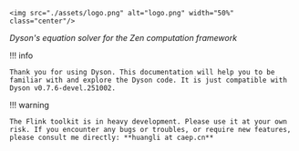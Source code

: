 ```@raw html
<img src="./assets/logo.png" alt="logo.png" width="50%" class="center"/>
```

*Dyson's equation solver for the Zen computation framework*

!!! info

    Thank you for using Dyson. This documentation will help you to be familiar with and explore the Dyson code. It is just compatible with Dyson v0.7.6-devel.251002.

!!! warning

    The Flink toolkit is in heavy development. Please use it at your own risk. If you encounter any bugs or troubles, or require new features, please consult me directly: **huangli at caep.cn**
